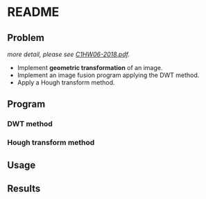# README  

## Problem  
*more detail, please see [C1HW06-2018.pdf](./C1HW06-2018.pdf).*

* Implement **geometric transformation** of an image.
* Implement an image fusion program applying the DWT method.
* Apply a Hough transform method.

## Program  
### DWT method  

### Hough transform method  

## Usage  

## Results
